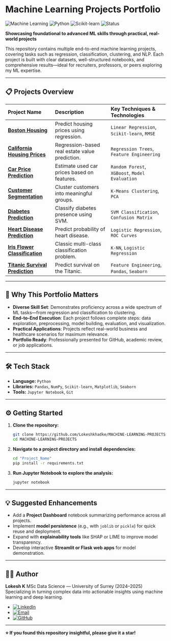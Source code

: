 # Machine Learning Projects Portfolio

![Machine Learning](https://img.shields.io/badge/Field-Machine%20Learning-blue) ![Python](https://img.shields.io/badge/Language-Python-yellowgreen) ![Scikit-learn](https://img.shields.io/badge/Framework-Scikit--learn-orange) ![Status](https://img.shields.io/badge/Status-Active-brightgreen)

**Showcasing foundational to advanced ML skills through practical, real-world projects**

This repository contains multiple end-to-end machine learning projects, covering tasks such as regression, classification, clustering, and NLP. Each project is built with clear datasets, well-structured notebooks, and comprehensive results—ideal for recruiters, professors, or peers exploring my ML expertise.

---

## 📋 Projects Overview

| Project Name | Description | Key Techniques & Technologies |
| :--- | :--- | :--- |
| **[Boston Housing](Boston%20Housing/)** | Predict housing prices using regression. | `Linear Regression`, `Scikit-learn`, `RMSE` |
| **[California Housing Prices](California%20Housing%20Prices/)** | Regression-based real estate value prediction. | `Regression Trees`, `Feature Engineering` |
| **[Car Price Prediction](Car_Price_Prediction/)** | Estimate used car prices based on features. | `Random Forest`, `XGBoost`, `Model Evaluation` |
| **[Customer Segmentation](Customer_Segmentation/)** | Cluster customers into meaningful groups. | `K-Means Clustering`, `PCA` |
| **[Diabetes Prediction](Diabetes_Prediction/)** | Classify diabetes presence using SVM. | `SVM Classification`, `Confusion Matrix` |
| **[Heart Disease Prediction](Heart_Disease_Prediction/)** | Predict probability of heart disease. | `Logistic Regression`, `ROC Curves` |
| **[Iris Flower Classification](Iris_Flower_Classification/)** | Classic multi-class classification problem. | `K-NN`, `Logistic Regression` |
| **[Titanic Survival Prediction](Titanic_Survival_Prediction/)** | Predict survival on the Titanic. | `Feature Engineering`, `Pandas`, `Seaborn` |


---

## 🚀 Why This Portfolio Matters

- **Diverse Skill Set**: Demonstrates proficiency across a wide spectrum of ML tasks—from regression and classification to clustering.
- **End-to-End Execution**: Each project follows complete steps: data exploration, preprocessing, model building, evaluation, and visualization.
- **Practical Applications**: Projects reflect real-world business and healthcare scenarios for maximum relevance.
- **Portfolio Ready**: Professionally presented for GitHub, academic review, or job applications.

---

## 🛠️ Tech Stack

- **Language:** `Python`
- **Libraries:** `Pandas`, `NumPy`, `Scikit-learn`, `Matplotlib`, `Seaborn`
- **Tools:** `Jupyter Notebook`, `Git`

---

## ⚙️ Getting Started

1.  **Clone the repository:**
    ```bash
    git clone https://github.com/Lokeshkhadke/MACHINE-LEARNING-PROJECTS.git
    cd MACHINE-LEARNING-PROJECTS
    ```

2.  **Navigate to a project directory and install dependencies:**
    ```bash
    cd "Project_Name"
    pip install -r requirements.txt
    ```

3.  **Run Jupyter Notebook to explore the analysis:**
    ```bash
    jupyter notebook
    ```

---

## 💡 Suggested Enhancements

*   Add a **Project Dashboard** notebook summarizing performance across all projects.
*   Implement **model persistence** (e.g., with `joblib` or `pickle`) for quick reuse and deployment.
*   Expand with **explainability tools** like SHAP or LIME to improve model transparency.
*   Develop interactive **Streamlit or Flask web apps** for model demonstration.

---

## 👨‍💻 Author

**Lokesh K**
MSc Data Science — University of Surrey (2024–2025)
Specializing in turning complex data into actionable insights using machine learning and deep learning.

- [![LinkedIn](https://img.shields.io/badge/LinkedIn-Connect-blue?style=flat&logo=linkedin)](https://www.linkedin.com/in/lokeshkhadke)
- [![Email](https://img.shields.io/badge/Email-Contact%20Me-red?style=flat&logo=gmail)](mailto:lkhadke16@outlook.com)
- [![GitHub](https://img.shields.io/badge/GitHub-Follow-black?style=flat&logo=github)](https://github.com/Lokeshkhadke)

---

**⭐ If you found this repository insightful, please give it a star!**
